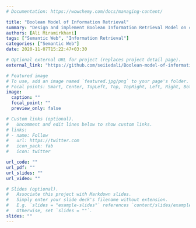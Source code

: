 ```yaml
---
# Documentation: https://wowchemy.com/docs/managing-content/

title: "Boolean Model of Information Retrieval"
summary: "Design and implement Boolean Information Retrieval Model on corpus text documents for boolean and positional search queries using python"
authors: [Ali Miramirkhani]
tags: ["Semantic Web", "Information Retrieval"]
categories: ["Semantic Web"]
date: 2020-11-07T15:22:47+03:30

# Optional external URL for project (replaces project detail page).
external_link: "https://github.com/seiiedali/Boolean-model-of-information-retrieval"

# Featured image
# To use, add an image named `featured.jpg/png` to your page's folder.
# Focal points: Smart, Center, TopLeft, Top, TopRight, Left, Right, BottomLeft, Bottom, BottomRight.
image:
  caption: ""
  focal_point: ""
  preview_only: false

# Custom links (optional).
#   Uncomment and edit lines below to show custom links.
# links:
# - name: Follow
#   url: https://twitter.com
#   icon_pack: fab
#   icon: twitter

url_code: ""
url_pdf: ""
url_slides: ""
url_video: ""

# Slides (optional).
#   Associate this project with Markdown slides.
#   Simply enter your slide deck's filename without extension.
#   E.g. `slides = "example-slides"` references `content/slides/example-slides.md`.
#   Otherwise, set `slides = ""`.
slides: ""
---
```

